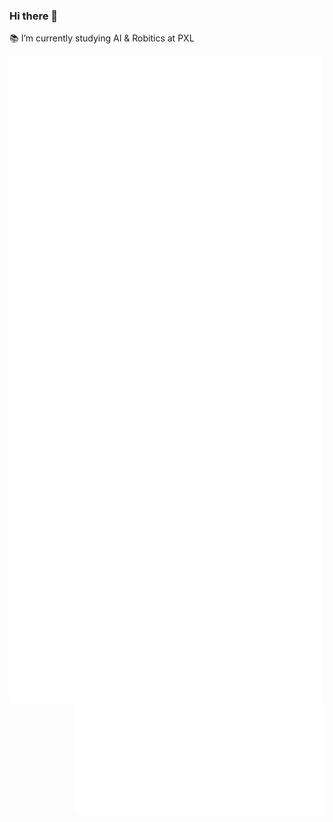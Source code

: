 ### Hi there 🐳

📚 I’m currently studying AI & Robitics at PXL


<img align="left" width="500" src="https://github.com/timmermansjoy/timmermansjoy/blob/main/github-metrics.svg">
<img align="right" width="400" src="https://github.com/timmermansjoy/timmermansjoy/blob/main/personal.svg">




<!--
- 🔭 I’m currently working on ...
- 🌱 I’m currently learning ...
- 👯 I’m looking to collaborate on ...
- 🤔 I’m looking for help with ...
- 💬 Ask me about ...
- 📫 How to reach me: ...
- 😄 Pronouns: ...
- ⚡ Fun fact: ...
-->
